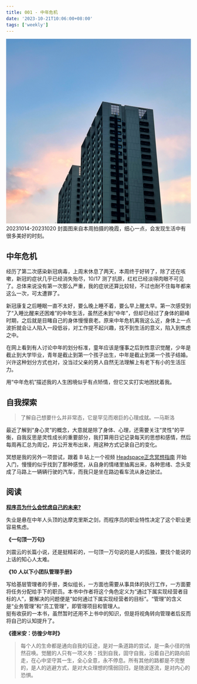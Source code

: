 ```yaml
---
title: 001 - 中年危机
date: '2023-10-21T10:06:00+08:00'
tags: ['weekly']
---
```


![IMG_4057 1.jpg](./IMG_4057.JPG)
20231014-20231020 封面图来自本周拍摄的晚霞，细心一点，会发现生活中有很多美好的时刻。

## 中年危机
经历了第二次感染新冠病毒，上周末休息了两天，本周终于好转了，除了还在咳嗽，新冠的症状几乎已经消失殆尽，10/17 测了抗原，红杠已经淡得肉眼不可见了。总体来说没有第一次那么严重，我的症状还算比较轻，不过也耐不住每年都来这么一次，可太遭罪了。

新冠康复之后睡眠一直不太好，要么晚上睡不着，要么早上醒太早。第一次感受到了“入睡比醒来还困难”的中年生活，虽然还未到“中年”，但却已经过了身体的巅峰时期，之后就是目睹自己的身体慢慢衰老。原来中年危机离我这么近，身体上一点波折就会让人陷入一段低谷，对工作提不起兴趣，找不到生活的意义，陷入到焦虑之中。

在网上看到有人讨论中年的划分标准，童年应该是懂事之后到性意识觉醒，少年是截止到大学毕业，青年是截止到第一个孩子出生，中年是截止到第一个孩子结婚。兴许这种划分方式也对，没当过父亲的男人自然无法理解上有老下有小的生活压力。

用“中年危机”描述我的人生困境似乎有点矫情，但它又实打实地困扰着我。
## 自我探索

>了解自己想要什么并非常态，它是罕见而艰巨的心理成就。—马斯洛

最近了解到“身心灵”的概念，大意就是除了身体、心理，还需要关注“灵性”的平衡，自我反思是灵性成长的重要部分，我打算用日记记录每天的思想和感情，然后每周再汇总为周记，并公开发布出来，用这种方式记录自己的变化。

冥想是我的另外一项尝试，跟着 B 站上一个视频 [Headspace正念冥想指南](https://www.bilibili.com/video/BV1Pf4y157pj/) 开始入门，慢慢的似乎找到了那种感觉，从自身的情绪里抽离出来，各种思绪、念头变成了马路上一辆辆行驶的汽车，而我只是坐在路边看车流从身边驶过。

## 阅读

**[程序员为什么会忧虑自己的未来?](https://mp.weixin.qq.com/s/bfPjvM__2oDr7Ek3GDSQ7w)**

失业是悬在中年人头顶的达摩克里斯之剑，而程序员的职业特性决定了这个职业更容易焦虑。

**《一句顶一万句》**

刘震云的长篇小说，还是挺精彩的，一句顶一万句说的是人的孤独，要找个能说的上话的知心人太难。

**《10 人以下小团队管理手册》**

写给基层管理者的手册，类似组长，一方面也需要从事具体的执行工作，一方面要将任务分配给手下的职员。本书中作者将这个角色定义为“通过下属实现经营者目标的人”，要解决的问题便是“如何通过下属实现经营者的目标”。“管理”的含义是“业务管理”和“员工管理”，即管理项目和管理人。  
挺有收获的一本书，虽然暂时还用不上书中的知识，但是将视角转向管理者后反而将自己的认知提升了。

**《德米安：彷徨少年时》**

>每个人的生命都是通向自我的征途，是对一条道路的尝试，是一条小径的悄然召唤。觉醒的人只有一项义务：找到自我，固守自我，沿着自己的路向前走，在心中坚守其一生，全心全意，永不停息。所有其他的路都是不完整的，是人的逃避方式，是对大众理想的懦弱回归，是随波逐流，是对内心的恐惧。